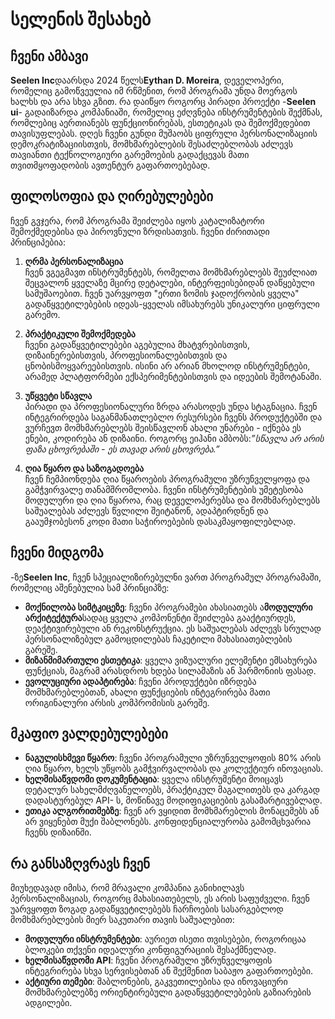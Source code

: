 # სელენის შესახებ

## ჩვენი ამბავი

**Seelen Inc**დაარსდა 2024 წელს**Eythan D. Moreira**, დეველოპერი, რომელიც გამოწვეულია იმ რწმენით, რომ პროგრამა უნდა მოერგოს ხალხს და არა სხვა გზით. რა დაიწყო როგორც პირადი პროექტი -**Seelen ui**- გადაიზარდა კომპანიაში, რომელიც ეძღვნება ინსტრუმენტების შექმნას, რომლებიც აერთიანებს ფუნქციონირებას, ესთეტიკას და შემოქმედებით თავისუფლებას. დღეს ჩვენი გუნდი მუშაობს ციფრული პერსონალიზაციის დემოკრატიზაციისთვის, მომხმარებლების შესაძლებლობას აძლევს თავიანთი ტექნოლოგიური გარემოების გადაქცევას მათი თვითმყოფადობის ავთენტურ გაფართოებებად.

## ფილოსოფია და ღირებულებები

ჩვენ გვჯერა, რომ პროგრამა შეიძლება იყოს კატალიზატორი შემოქმედებისა და პიროვნული ზრდისათვის. ჩვენი ძირითადი პრინციპებია:

1. **ღრმა პერსონალიზაცია**\
   ჩვენ ვგეგმავთ ინსტრუმენტებს, რომელთა მომხმარებლებს შეუძლიათ შეცვალონ ყველაზე მცირე დეტალები, ინტერფეისებიდან დაწყებული სამუშაოებით. ჩვენ უარვყოფთ "ერთი ზომის ჯადოქრობის ყველა" გადაწყვეტილებების იდეას-ყველას იმსახურებს უნიკალური ციფრული გარემო.

2. **პრაქტიკული შემოქმედება**\
   ჩვენი გადაწყვეტილებები აგებულია მხატვრებისთვის, დიზაინერებისთვის, პროფესიონალებისთვის და ცნობისმოყვარეებისთვის. ისინი არ არიან მხოლოდ ინსტრუმენტები, არამედ პლატფორმები ექსპერიმენტებისთვის და იდეების შემოტანაში.

3. **უწყვეტი სწავლა**\
   პირადი და პროფესიონალური ზრდა არასოდეს უნდა სტაგნაცია. ჩვენ ინტეგრირდება საგანმანათლებლო რესურსები ჩვენს პროდუქტებში და ვურჩევთ მომხმარებლებს შეისწავლონ ახალი უნარები - იქნება ეს ენები, კოდირება ან დიზაინი. როგორც ეიჰანი ამბობს:*”სწავლა არ არის ფაზა ცხოვრებაში - ეს თავად არის ცხოვრება.”*

4. **ღია წყარო და საზოგადოება**\
   ჩვენ ჩემპიონდება ღია წყაროების პროგრამული უზრუნველყოფა და გამჭვირვალე თანამშრომლობა. ჩვენი ინსტრუმენტების უმეტესობა მოდულური და ღია წყაროა, რაც დეველოპერებსა და მომხმარებლებს საშუალებას აძლევს წვლილი შეიტანონ, ადაპტირდნენ და გააუმჯობესონ კოდი მათი საჭიროებების დასაკმაყოფილებლად.

## ჩვენი მიდგომა

-ზე**Seelen Inc**, ჩვენ სპეციალიზირებულნი ვართ პროგრამულ პროგრამაში, რომელიც აშენებულია სამ პრინციპზე:

* **მოქნილობა სიმტკიცეზე**: ჩვენი პროგრამები ახასიათებს ა**მოდულური არქიტექტურა**სადაც ყველა კომპონენტი შეიძლება გააქტიურდეს, დეაქტივირებული ან რეკონსტრუქცია. ეს საშუალებას აძლევს სრულად პერსონალიზებულ გამოცდილებას ჩაკეტილი მახასიათებლების გარეშე.
* **მიზანმიმართული ესთეტიკა**: ყველა ვიზუალური ელემენტი ემსახურება ფუნქციას, მაგრამ არასდროს ხდება სილამაზის ან ჰარმონიის ფასად.
* **ევოლუციური ადაპტირება**: ჩვენი პროდუქტები იზრდება მომხმარებლებთან, ახალი ფუნქციების ინტეგრირება მათი ორიგინალური არსის კომპრომისის გარეშე.

## მკაფიო ვალდებულებები

* **ნაგულისხმევი წყარო**: ჩვენი პროგრამული უზრუნველყოფის 80% არის ღია წყარო, ხელს უწყობს გამჭვირვალობას და კოლექტიურ ინოვაციას.
* **ხელმისაწვდომი დოკუმენტაცია**: ყველა ინსტრუმენტი მოიცავს დეტალურ სახელმძღვანელოებს, პრაქტიკულ მაგალითებს და კარგად დადასტურებულ API- ს, მოწინავე მოდიფიკაციების გასამარტივებლად.
* **ეთიკა ალგორითმებზე**: ჩვენ არ ვყიდით მომხმარებლის მონაცემებს ან არ ვიყენებთ მუქი შაბლონებს. კონფიდენციალურობა გამომცხვარია ჩვენს დიზაინში.

## რა განსაზღვრავს ჩვენ

მიუხედავად იმისა, რომ მრავალი კომპანია განიხილავს პერსონალიზაციას, როგორც მახასიათებელს, ეს არის საფუძველი. ჩვენ უარვყოფთ ზოგად გადაწყვეტილებებს ჩარჩოების სასარგებლოდ მომხმარებლების მიერ საკუთარი თავის საშუალებით:

* **მოდულური ინსტრუმენტები**: აურიეთ ისეთი თვისებები, როგორიცაა ბლოკები თქვენი იდეალური კონფიგურაციის შესაქმნელად.
* **ხელმისაწვდომი API**: ჩვენი პროგრამული უზრუნველყოფის ინტეგრირება სხვა სერვისებთან ან შექმენით საბაჟო გაფართოებები.
* **აქტიური თემები**: შაბლონების, გაკვეთილებისა და ინოვაციური მომხმარებლებზე ორიენტირებული გადაწყვეტილებების გაზიარების ადგილები.
